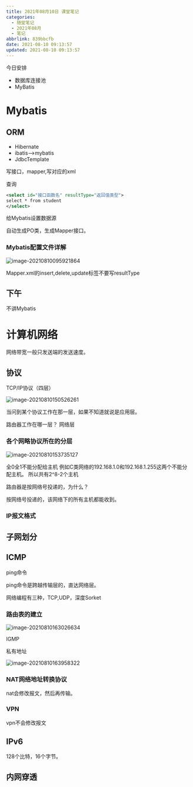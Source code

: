 ```yaml
---
title: 2021年08月10日 课堂笔记
categories:
  - 随堂笔记
  - 2021年08月
  - 笔记
abbrlink: 839bbcfb
date: 2021-08-10 09:13:57
updated: 2021-08-10 09:13:57
---
```

今日安排
- 数据库连接池
- MyBatis

# Mybatis
## ORM
- Hibernate
- ibatis-->mybatis
- JdbcTemplate

写接口，mapper,写对应的xml

查询

```xml
<select id="接口函数名" resultType="返回值类型">
select * from student
</select>
```

给Mybatis设置数据源

自动生成PO类，生成Mapper接口。



### Mybatis配置文件详解

![image-20210810095921864](https://gitee.com/XiaoLan223/images/raw/master/Blog/Sum/20210810095921.png)


Mapper.xml的insert,delete,update标签不要写resultType

## 下午
不讲Mybatis

# 计算机网络
网络带宽一般只发送端的发送速度。


## 协议

TCP/IP协议（四层）

![image-20210810150526261](https://gitee.com/XiaoLan223/images/raw/master/Blog/Sum/20210810150528.png)

当问到某个协议工作在那一层，如果不知道就说是应用层。

路由器工作在哪一层？
    网络层



### 各个网略协议所在的分层

![image-20210810153735127](https://gitee.com/XiaoLan223/images/raw/master/Blog/Sum/20210810153735.png)

全0全1不能分配给主机
例如C类网络的192.168.1.0和192.168.1.255这两个不能分配主机。
所以共有2^8-2个主机


路由器是按网络号投递的，为什么？

按网络号投递的，该网络下的所有主机都能收到。

### IP报文格式

## 子网划分

## ICMP
ping命令

ping命令是跨越传输层的，直达网络层。

网络编程有三种，TCP,UDP，深度Sorket

### 路由表的建立

![image-20210810163026634](https://gitee.com/XiaoLan223/images/raw/master/Blog/Sum/20210810163026.png)



IGMP



私有地址

![image-20210810163958322](https://gitee.com/XiaoLan223/images/raw/master/Blog/Sum/20210810163958.png)

### NAT网络地址转换协议
nat会修改报文，然后再传输。
### VPN
vpn不会修改报文

## IPv6
128个比特，16个字节。

## 内网穿透
